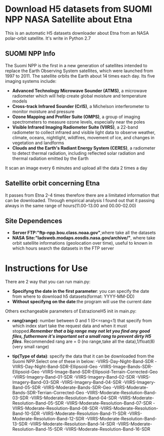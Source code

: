 # Download H5 datasets from SUOMI NPP NASA Satellite about Etna
This is an automatic H5 datasets downloader about Etna from an NASA polar-orbit satellite.
It's write in Python 2.7 

## SUOMI NPP Info
The Suomi NPP is the first in a new generation of satellites intended to replace the Earth Observing System satellites, which were launched from 1997 to 2011. The satellite orbits the Earth about 14 times each day. Its five imaging systems include:

*    **Advanced Technology Microwave Sounder (ATMS)**, a microwave radiometer which will help create global moisture and temperature models
*    **Cross-track Infrared Sounder (CrIS)**, a Michelson interferometer to monitor moisture and pressure
*    **Ozone Mapping and Profiler Suite (OMPS)**, a group of imaging spectrometers to measure ozone levels, especially near the poles
*    **Visible Infrared Imaging Radiometer Suite (VIIRS)**, a 22-band radiometer to collect infrared and visible light data to observe weather, climate, oceans, nightlight, wildfires, movement of ice, and changes in vegetation and landforms
*    **Clouds and the Earth's Radiant Energy System (CERES)**, a radiometer to detect thermal radiation, including reflected solar radiation and thermal radiation emitted by the Earth

It scan an image every 6 minutes and upload all the data 2 times a day

## Satellite orbit concerning Etna
It passes from Etna 2-4 times therefore there are a limitated information that can be downloaded.
Through empirical analysis I found out that it passing always in the same range of hours(11.00-13.00 and 00.00-02.00)

## Site Dependences
*	**Server FTP:"ftp-npp.bou.class.noaa.gov"**,where take all the datasets
* 	**NASA Site:"ladsweb.modaps.eosdis.nasa.gov/archive/"**, where take orbit satellite informations (geolocation over time), useful to known in which hours search the datasets in the FTP server


# Instructions for Use
There are 2 way that you can run main.py:
*	**Specifyng the date in the first parameter**: you can specify the date from where to download h5 datasets(format: YYYY-MM-DD)
*	**Without specifyng on the date**:the program will use the current date

Others exchangeable parameters of EstrazioneH5 init in main.py:
*	**rang(range)**: number between 0 and 1 (0<=rang<1) that specify from which index start take the request data and when it must stopped.***Remember that a big range may not let you find any good files, futhermore it's important set a small rang to prevent dirty H5 files***. Recommended rang are = 0 (no range,take all the data),1/float(8) (very small range)

*	**tip(Type of data)**: specify the data that it can be downloaded from the Suomi NPP.Select one of these in below:
	-VIIRS-Day-Night-Band-SDR
	-VIIRS-Day-Night-Band-SDR-Ellipsoid-Geo
	-VIIRS-Image-Bands-SDR-Ellipsoid-Geo
	-VIIRS-Image-Band-SDR-Ellipsoid-Terrain-Corrected-Geo
	-VIIRS-Imagery-Band-01-SDR
	-VIIRS-Imagery-Band-02-SDR
	-VIIRS-Imagery-Band-03-SDR
	-VIIRS-Imagery-Band-04-SDR
	-VIIRS-Imagery-Band-05-SDR
	-VIIRS-Moderate-Bands-SDR-Geo
	-VIIRS-Moderate-Bands-SDR-Terrian-Corrected-Geo
	-VIIRS-Moderate-Resolution-Band-03-SDR
	-VIIRS-Moderate-Resolution-Band-04-SDR
	-VIIRS-Moderate-Resolution-Band-05-SDR
	-VIIRS-Moderate-Resolution-Band-07-SDR
	-VIIRS-Moderate-Resolution-Band-08-SDR
	-VIIRS-Moderate-Resolution-Band-10-SDR
	-VIIRS-Moderate-Resolution-Band-11-SDR
	-VIIRS-Moderate-Resolution-Band-12-SDR
	-VIIRS-Moderate-Resolution-Band-13-SDR
	-VIIRS-Moderate-Resolution-Band-14-SDR
	-VIIRS-Moderate-Resolution-Band-15-SDR
	-VIIRS-Moderate-Resolution-Band-16-SDR






